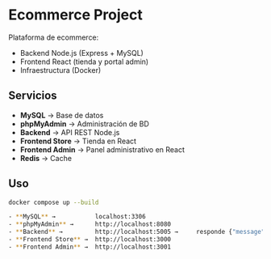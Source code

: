 # Ecommerce Project

Plataforma de ecommerce:
- Backend Node.js (Express + MySQL)
- Frontend React (tienda y portal admin)
- Infraestructura (Docker)

## Servicios
- **MySQL** → Base de datos
- **phpMyAdmin** → Administración de BD
- **Backend** → API REST Node.js
- **Frontend Store** → Tienda en React
- **Frontend Admin** → Panel administrativo en React
- **Redis** → Cache

## Uso
```bash
docker compose up --build

- **MySQL** →           localhost:3306
- **phpMyAdmin** →      http://localhost:8080
- **Backend** →         http://localhost:5005 →     responde {"message":"Backend running"}
- **Frontend Store** →  http://localhost:3000
- **Frontend Admin** →  http://localhost:3001